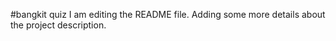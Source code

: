 #bangkit quiz 
I am editing the README file. Adding some more details about the project description.
